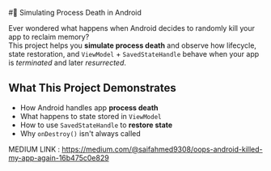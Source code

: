 #🧠 Simulating Process Death in Android

Ever wondered what happens when Android decides to randomly kill your app to reclaim memory?  
This project helps you **simulate process death** and observe how lifecycle, state restoration, and `ViewModel` + `SavedStateHandle` behave when your app is *terminated* and later *resurrected*.

##  What This Project Demonstrates

- How Android handles app **process death**
- What happens to state stored in `ViewModel`
- How to use `SavedStateHandle` to **restore state**
- Why `onDestroy()` isn't always called

MEDIUM LINK : https://medium.com/@saifahmed9308/oops-android-killed-my-app-again-16b475c0e829
